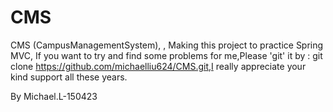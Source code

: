 # CMS
CMS (CampusManagementSystem),        ,
Making this project to practice Spring MVC,
If you want to try and find some problems for me,Please 'git' it by : git clone https://github.com/michaelliu624/CMS.git,I really appreciate your kind support all these years.
  
  By Michael.L-150423
